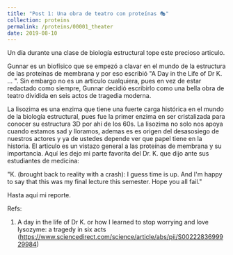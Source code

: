 ```yaml
---
title: "Post 1: Una obra de teatro con proteínas 🎭"
collection: proteins
permalink: /proteins/00001_theater
date: 2019-08-10
---
```


Un día durante una clase de biología estructural tope este precioso articulo.

Gunnar es un biofísico que se empezó a clavar en el mundo de la estructura de las proteínas de membrana y por eso escribió "A Day in the Life of Dr K. ... ". Sin embargo no es un articulo cualquiera, pues en vez de estar redactado como siempre, Gunnar decidió escribirlo como una bella obra de teatro dividida en seis actos de tragedia moderna. 

La lisozima es una enzima que tiene una fuerte carga histórica en el mundo de la biología estructural, pues fue la primer enzima en ser cristalizada para conocer su estructura 3D por ahí de los 60s. La lisozima no solo nos apoya cuando estamos sad y lloramos, ademas es  es origen del desasosiego de nuestros actores y ya de ustedes depende ver que papel tiene en la historia. El articulo es un vistazo general a las proteínas de membrana y su importancia. Aquí les dejo mi parte favorita del Dr. K. que dijo ante sus estudiantes de medicina:

"K. (brought back to reality with a crash): 
I guess time is up. And I'm happy to say that this was my final lecture this semester. Hope you all fail."

Hasta aquí mi reporte.

Refs:
1. A day in the life of Dr K. or how I learned to stop worrying and love lysozyme: a tragedy in six acts (https://www.sciencedirect.com/science/article/abs/pii/S0022283699929984)
